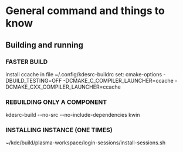 # General command and things to know
## Building and running

### FASTER BUILD
install ccache
in file ~/.config/kdesrc-buildrc set:
    cmake-options -DBUILD_TESTING=OFF -DCMAKE_C_COMPILER_LAUNCHER=ccache -DCMAKE_CXX_COMPILER_LAUNCHER=ccache

### REBUILDING ONLY A COMPONENT
kdesrc-build --no-src --no-include-dependencies kwin

### INSTALLING INSTANCE (ONE TIMES)
~/kde/build/plasma-workspace/login-sessions/install-sessions.sh
